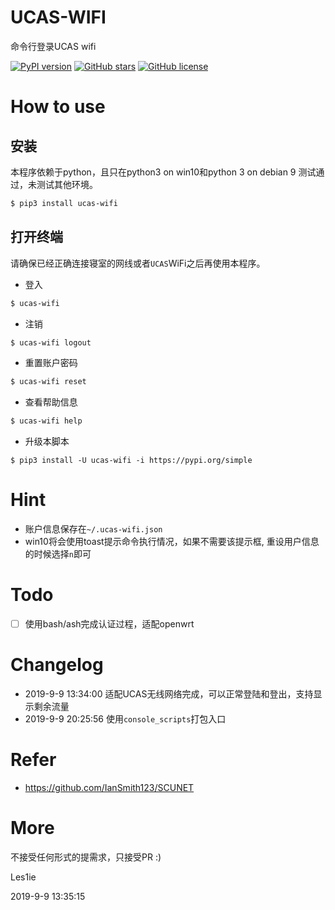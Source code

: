 # UCAS-WIFI
命令行登录UCAS wifi

[![PyPI version](https://img.shields.io/pypi/v/ucas-wifi.svg)](https://github.com/IanSmith123/ucass-wifi) [![GitHub stars](https://img.shields.io/github/stars/IanSmith123/ucas-wifi.svg)](https://github.com/IanSmith123/ucas-wifi/stargazers) [![GitHub license](https://img.shields.io/github/license/IanSmith123/ucas-wifi)](https://github.com/IanSmith123/ucas-wifi/blob/master/License)

# How to use

## 安装
本程序依赖于python，且只在python3 on win10和python 3 on debian 9 测试通过，未测试其他环境。
```bash
$ pip3 install ucas-wifi
```

## 打开终端
请确保已经正确连接寝室的网线或者`UCAS`WiFi之后再使用本程序。

- 登入

```bash
$ ucas-wifi
```

- 注销

```bash
$ ucas-wifi logout
```
- 重置账户密码

```bash
$ ucas-wifi reset
```

- 查看帮助信息

```bash
$ ucas-wifi help
```

- 升级本脚本
```
$ pip3 install -U ucas-wifi -i https://pypi.org/simple
```

# Hint
- 账户信息保存在`~/.ucas-wifi.json`
- win10将会使用toast提示命令执行情况，如果不需要该提示框, 重设用户信息的时候选择`n`即可

# Todo
- [ ] 使用bash/ash完成认证过程，适配openwrt

# Changelog
- 2019-9-9 13:34:00 适配UCAS无线网络完成，可以正常登陆和登出，支持显示剩余流量
- 2019-9-9 20:25:56 使用`console_scripts`打包入口


# Refer

- https://github.com/IanSmith123/SCUNET



# More

不接受任何形式的提需求，只接受PR :)

Les1ie

2019-9-9 13:35:15

